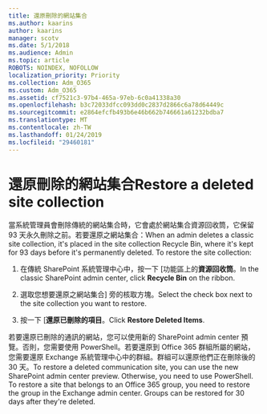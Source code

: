 ```yaml
---
title: 還原刪除的網站集合
ms.author: kaarins
author: kaarins
manager: scotv
ms.date: 5/1/2018
ms.audience: Admin
ms.topic: article
ROBOTS: NOINDEX, NOFOLLOW
localization_priority: Priority
ms.collection: Adm_O365
ms.custom: Adm_O365
ms.assetid: cf7521c3-97b4-465a-97eb-6c0a41338a30
ms.openlocfilehash: b3c72033dfcc093dd0c2837d2866c6a78d64449c
ms.sourcegitcommit: e2864efcfb493b6e46b662b746661a61232bdba7
ms.translationtype: MT
ms.contentlocale: zh-TW
ms.lasthandoff: 01/24/2019
ms.locfileid: "29460181"
---
```

# <a name="restore-a-deleted-site-collection"></a><span data-ttu-id="c2030-102">還原刪除的網站集合</span><span class="sxs-lookup"><span data-stu-id="c2030-102">Restore a deleted site collection</span></span>

<span data-ttu-id="c2030-p101">當系統管理員會刪除傳統的網站集合時，它會處於網站集合資源回收筒，它保留 93 天永久刪除之前。若要還原之網站集合：</span><span class="sxs-lookup"><span data-stu-id="c2030-p101">When an admin deletes a classic site collection, it's placed in the site collection Recycle Bin, where it's kept for 93 days before it's permanently deleted. To restore the site collection:</span></span>
  
1. <span data-ttu-id="c2030-105">在傳統 SharePoint 系統管理中心中，按一下 [功能區上的**資源回收筒**。</span><span class="sxs-lookup"><span data-stu-id="c2030-105">In the classic SharePoint admin center, click **Recycle Bin** on the ribbon.</span></span> 
    
2. <span data-ttu-id="c2030-106">選取您想要還原之網站集合] 旁的核取方塊。</span><span class="sxs-lookup"><span data-stu-id="c2030-106">Select the check box next to the site collection you want to restore.</span></span>
    
3. <span data-ttu-id="c2030-107">按一下 [**還原已刪除的項目**。</span><span class="sxs-lookup"><span data-stu-id="c2030-107">Click **Restore Deleted Items**.</span></span>
    
<span data-ttu-id="c2030-p102">若要還原已刪除的通訊的網站，您可以使用新的 SharePoint admin center 預覽。否則，您需要使用 PowerShell。若要還原到 Office 365 群組所屬的網站，您需要還原 Exchange 系統管理中心中的群組。群組可以還原他們正在刪除後的 30 天。</span><span class="sxs-lookup"><span data-stu-id="c2030-p102">To restore a deleted communication site, you can use the new SharePoint admin center preview. Otherwise, you need to use PowerShell. To restore a site that belongs to an Office 365 group, you need to restore the group in the Exchange admin center. Groups can be restored for 30 days after they're deleted.</span></span>
  

